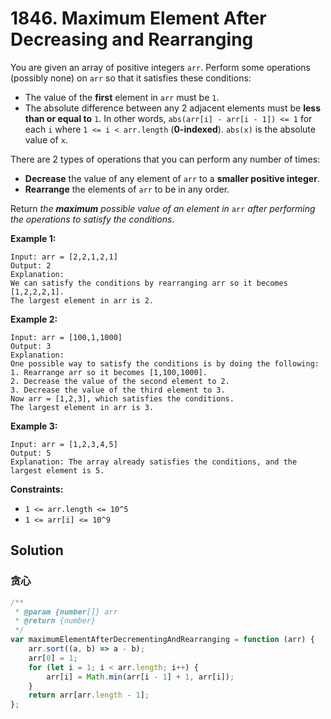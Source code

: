 # 1846. Maximum Element After Decreasing and Rearranging

You are given an array of positive integers `arr`. Perform some operations (possibly none) on `arr` so that it satisfies these conditions:

-   The value of the **first** element in `arr` must be `1`.
-   The absolute difference between any 2 adjacent elements must be **less than or equal to** `1`. In other words, `abs(arr[i] - arr[i - 1]) <= 1` for each `i` where `1 <= i < arr.length` (**0-indexed**). `abs(x)` is the absolute value of `x`.

There are 2 types of operations that you can perform any number of times:

-   **Decrease** the value of any element of `arr` to a **smaller positive integer**.
-   **Rearrange** the elements of `arr` to be in any order.

Return _the **maximum** possible value of an element in_ `arr` _after performing the operations to satisfy the conditions_.

**Example 1:**

```
Input: arr = [2,2,1,2,1]
Output: 2
Explanation:
We can satisfy the conditions by rearranging arr so it becomes [1,2,2,2,1].
The largest element in arr is 2.
```

**Example 2:**

```
Input: arr = [100,1,1000]
Output: 3
Explanation:
One possible way to satisfy the conditions is by doing the following:
1. Rearrange arr so it becomes [1,100,1000].
2. Decrease the value of the second element to 2.
3. Decrease the value of the third element to 3.
Now arr = [1,2,3], which satisfies the conditions.
The largest element in arr is 3.
```

**Example 3:**

```
Input: arr = [1,2,3,4,5]
Output: 5
Explanation: The array already satisfies the conditions, and the largest element is 5.
```

**Constraints:**

-   `1 <= arr.length <= 10^5`
-   `1 <= arr[i] <= 10^9`

## Solution

### 贪心

```javascript
/**
 * @param {number[]} arr
 * @return {number}
 */
var maximumElementAfterDecrementingAndRearranging = function (arr) {
    arr.sort((a, b) => a - b);
    arr[0] = 1;
    for (let i = 1; i < arr.length; i++) {
        arr[i] = Math.min(arr[i - 1] + 1, arr[i]);
    }
    return arr[arr.length - 1];
};
```
